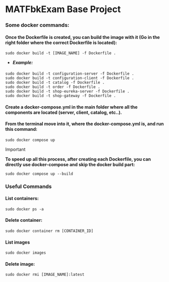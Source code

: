 # MATFbkExam Base Project

### Some docker commands:

#### Once the Dockerfile is created, you can build the image with it (Go in the right folder where the correct Dockerfile is located):

    sudo docker build -t [IMAGE_NAME] -f Dockerfile .

- ***Example:***
####
    sudo docker build -t configuration-server -f Dockerfile .
    sudo docker build -t configuration-client -f Dockerfile .
    sudo docker build -t catalog -f Dockerfile .
    sudo docker build -t order -f Dockerfile .
    sudo docker build -t shop-eureka-server -f Dockerfile .
    sudo docker build -t shop-gateway -f Dockerfile .

#### Create a docker-compose.yml in the main folder where all the components are located (server, client, catalog, etc..).
#### From the terminal move into it, where the docker-compose.yml is, and run this command:

    sudo docker compose up

> [!IMPORTANT]
> **To speed up all this process, after creating each Dockerfile, you can directly use docker-compose and skip the docker build part:**

    sudo docker compose up --build



### Useful Commands
#### List containers:

    sudo docker ps -a

#### Delete container:

    sudo docker container rm [CONTAINER_ID]

#### List images

    sudo docker images

#### Delete image:

    sudo docker rmi [IMAGE_NAME]:latest
